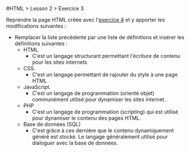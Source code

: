 #HTML > Lesson 2 > Exercice 3

Reprendre la page HTML créée avec l'[exercice 4](https://github.com/blank-project/_blank-exercises/tree/master/exercises/html/lesson2/exercise4) et y apporter les modifications suivantes :
* Remplacer la liste précédente par une liste de définitions et insérer les définitions suivantes :
  * HTML
    * C'est un langage structurant permettant l'écriture de contenu pour les sites internets
  * CSS.
    * C'est un langage permettant de rajouter du style à une page HTML
  * JavaScript.
    * C'est un langage de programmation (orienté objet) communément utilisé pour dynamiser les sites internet.
  * PHP
    * C'est un langage de programmation (scripting) qui est utilisé pour dynamiser le contenu des pages HTML.
  * Base de données (SQL)
    * C'est grâce à ces dernière que le contenu dynamiquement généré est stocké. Le langage généralement utilisé pour dialoguer avec la base de données.
